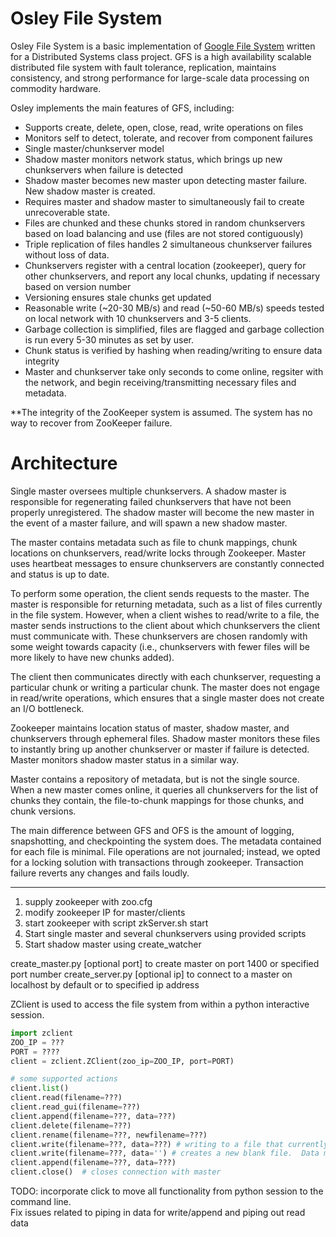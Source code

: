 # Osley File System

Osley File System is a basic implementation of [Google File System](http://static.googleusercontent.com/media/research.google.com/es//archive/gfs-sosp2003.pdf) written for a Distributed Systems class project.  GFS is a high availability scalable distributed file system with fault tolerance, replication, maintains consistency, and strong performance for large-scale data processing on commodity hardware.  

Osley implements the main features of GFS, including:

  - Supports create, delete, open, close, read, write operations on files
  - Monitors self to detect, tolerate, and recover from component failures
  - Single master/chunkserver model 
  - Shadow master monitors network status, which brings up new chunkservers when failure is detected
  - Shadow master becomes new master upon detecting master failure.  New shadow master is created.
  - Requires master and shadow master to simultaneously fail to create unrecoverable state.
  - Files are chunked and these chunks stored in random chunkservers based on load balancing and use (files are not stored contiguously) 
  - Triple replication of files handles 2 simultaneous chunkserver failures without loss of data.
  - Chunkservers register with a central location (zookeeper), query for other chunkservers, and report any local chunks, updating if necessary based on version number
  - Versioning ensures stale chunks get updated 
  - Reasonable write (~20-30 MB/s) and read (~50-60 MB/s) speeds tested on local network with 10 chunkservers and 3-5 clients. 
  - Garbage collection is simplified, files are flagged and garbage collection is run every 5-30 minutes as set by user. 
  - Chunk status is verified by hashing when reading/writing to ensure data integrity
  - Master and chunkserver take only seconds to come online, regsiter with the network, and begin receiving/transmitting necessary files and metadata. 
  
**The integrity of the ZooKeeper system is assumed.  The system has no way to recover from ZooKeeper failure.  
 
# Architecture
Single master oversees multiple chunkservers.  A shadow master is responsible for regenerating failed chunkservers that have not been properly unregistered.  The shadow master will become the new master in the event of a master failure, and will spawn a new shadow master. 

The master contains metadata such as file to chunk mappings, chunk locations on chunkservers, read/write locks through Zookeeper.  Master uses heartbeat messages to ensure chunkservers are constantly connected and status is up to date. 

To perform some operation, the client sends requests to the master.  The master is responsible for returning metadata, such as a list of files currently in the file system.  However, when a client wishes to read/write to a file, the master sends instructions to the client about which chunkservers the client must communicate with.  These chunkservers are chosen randomly with some weight towards capacity (i.e., chunkservers with fewer files will be more likely to have new chunks added).  

The client then communicates directly with each chunkserver, requesting a particular chunk or writing a particular chunk.  The master does not engage in read/write operations, which ensures that a single master does not create an I/O bottleneck.  

Zookeeper maintains location status of master, shadow master, and chunkservers through ephemeral files.  Shadow master monitors these files to instantly bring up another chunkserver or master if failure is detected.  Master monitors shadow master status in a similar way.  

Master contains a repository of metadata, but is not the single source.  When a new master comes online, it queries all chunkservers for the list of chunks they contain, the file-to-chunk mappings for those chunks, and chunk versions.  

The main difference between GFS and OFS is the amount of logging, snapshotting, and checkpointing the system does.  The metadata contained for each file is minimal.  File operations are not journaled; instead, we opted for a locking solution with transactions through zookeeper.  Transaction failure reverts any changes and fails loudly.  

---

1. supply zookeeper with zoo.cfg 
2. modify zookeeper IP for master/clients 
3. start zookeeper with script zkServer.sh start
4. Start single master and several chunkservers using provided scripts
5. Start shadow master using create_watcher


create_master.py [optional port] to create master on port 1400 or specified port number
create_server.py [optional ip] to connect to a master on localhost by default or to specified ip address

ZClient is used to access the file system from within a python interactive session.  

```python
import zclient
ZOO_IP = ???
PORT = ????
client = zclient.ZClient(zoo_ip=ZOO_IP, port=PORT)

# some supported actions
client.list()
client.read(filename=???)
client.read_gui(filename=???)
client.append(filename=???, data=???)
client.delete(filename=???)
client.rename(filename=???, newfilename=???)
client.write(filename=???, data=???) # writing to a file that currently exists will simply edit the necessary chunks and may overwrite
client.write(filename=???, data='') # creates a new blank file.  Data may also be supplied upon creation 
client.append(filename=???, data=???) 
client.close()  # closes connection with master
```

TODO: 
incorporate click to move all functionality from python session to the command line.  
Fix issues related to piping in data for write/append and piping out read data

